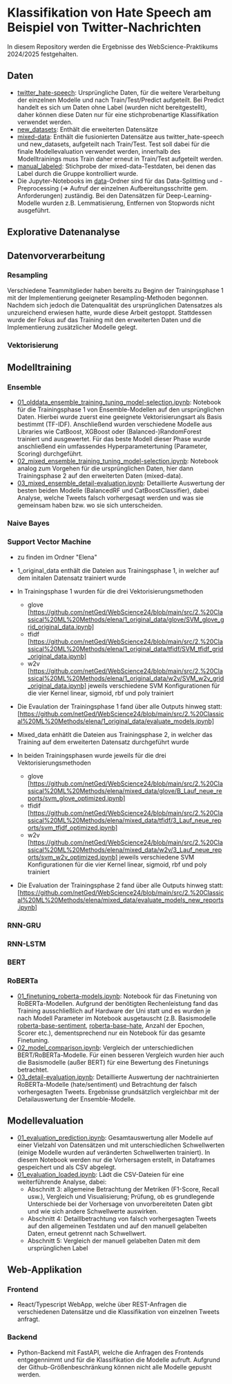 # Klassifikation von Hate Speech am Beispiel von Twitter-Nachrichten

In diesem Repository werden die Ergebnisse des WebScience-Praktikums 2024/2025 festgehalten.

## Daten
+ [twitter_hate-speech](https://github.com/netGed/WebScience24/tree/main/data/twitter_hate-speech): Ursprüngliche Daten, für die weitere Verarbeitung der einzelnen Modelle und nach Train/Test/Predict aufgeteilt. Bei Predict handelt es sich um Daten ohne Label (wurden nicht bereitgestellt), daher können diese Daten nur für eine stichprobenartige Klassifikation verwendet werden.
+ [new_datasets](https://github.com/netGed/WebScience24/tree/main/data/new_datasets): Enthält die erweiterten Datensätze
+ [mixed-data](https://github.com/netGed/WebScience24/tree/main/data/mixed_dataset): Enthält die fusionierten Datensätze aus twitter_hate-speech und new_datasets, aufgeteilt nach Train/Test. Test soll dabei für die finale Modellevaluation verwendet werden, innerhalb des Modelltrainings muss Train daher erneut in Train/Test aufgeteilt werden.
+ [manual_labeled](https://github.com/netGed/WebScience24/tree/main/data/manual_labeled): Stichprobe der mixed-data-Testdaten, bei denen das Label durch die Gruppe kontrolliert wurde.
+ Die Jupyter-Notebooks im [data](https://github.com/netGed/WebScience24/tree/main/data)-Ordner sind für das Data-Splitting und -Preprocessing (=> Aufruf der einzelnen Aufbereitungsschritte gem. Anforderungen) zuständig. Bei den Datensätzen für Deep-Learning-Modelle wurden z.B. Lemmatisierung, Entfernen von Stopwords nicht ausgeführt. 



## Explorative Datenanalyse

## Datenvorverarbeitung

### Resampling 
Verschiedene Teammitglieder haben bereits zu Beginn der Trainingsphase 1 mit der Implementierung geeigneter Resampling-Methoden begonnen. Nachdem sich jedoch die Datenqualität des ursprünglichen Datensatzes als unzureichend erwiesen hatte, wurde diese Arbeit gestoppt. Stattdessen wurde der Fokus auf das Training mit den erweiterten Daten und die Implementierung zusätzlicher Modelle gelegt.


### Vektorisierung

## Modelltraining

### Ensemble
+ [01_olddata_ensemble_training_tuning_model-selection.ipynb](https://github.com/netGed/WebScience24/tree/main/src/2.%20Classical%20ML%20Methods/chris): Notebook für die Trainingsphase 1 von Ensemble-Modellen auf den ursprünglichen Daten. Hierbei wurde zuerst eine geeignete Vektorisierungsart als Basis bestimmt (TF-IDF). Anschließend wurden verschiedene Modelle aus Libraries wie CatBoost, XGBoost oder (Balanced-)RandomForest trainiert und ausgewertet. Für das beste Modell dieser Phase wurde anschließend ein umfassendes Hyperparametertuning (Parameter, Scoring) durchgeführt.  
+ [02_mixed_ensemble_training_tuning_model-selection.ipynb](https://github.com/netGed/WebScience24/tree/main/src/2.%20Classical%20ML%20Methods/chris): Notebook analog zum Vorgehen für die ursprünglichen Daten, hier dann Trainingsphase 2 auf den erweiterten Daten (mixed-data). 
+ [03_mixed_ensemble_detail-evaluation.ipynb](https://github.com/netGed/WebScience24/blob/main/src/2.%20Classical%20ML%20Methods/chris/03_mixed_ensemble_detail-evaluation.ipynb): Detaillierte Auswertung der besten beiden Modelle (BalancedRF und CatBoostClassifier), dabei Analyse, welche Tweets falsch vorhergesagt werden und was sie gemeinsam haben bzw. wo sie sich unterscheiden.
### Naive Bayes

### Support Vector Machine
- zu finden im Ordner "Elena"
- 1_original_data enthält die Dateien aus Trainingsphase 1, in welcher auf dem initalen Datensatz trainiert wurde
- In Trainingsphase 1 wurden für die drei Vektorisierungsmethoden
  - glove [https://github.com/netGed/WebScience24/blob/main/src/2.%20Classical%20ML%20Methods/elena/1_original_data/glove/SVM_glove_grid_original_data.ipynb]
  - tfidf [https://github.com/netGed/WebScience24/blob/main/src/2.%20Classical%20ML%20Methods/elena/1_original_data/tfidf/SVM_tfidf_grid_original_data.ipynb]
  - w2v [https://github.com/netGed/WebScience24/blob/main/src/2.%20Classical%20ML%20Methods/elena/1_original_data/w2v/SVM_w2v_grid_original_data.ipynb]
  jeweils verschiedene SVM Konfigurationen für die vier Kernel linear, sigmoid, rbf und poly trainiert
- Die Evaulation der Trainingsphase 1 fand über alle Outputs hinweg statt: [https://github.com/netGed/WebScience24/blob/main/src/2.%20Classical%20ML%20Methods/elena/1_original_data/evaluate_models.ipynb]
  
- Mixed_data enhätlt die Dateien aus Trainingsphase 2, in welcher das Training auf dem erweiterten Datensatz durchgeführt wurde
- In beiden Trainingsphasen wurde jeweils für die drei Vektorisierungsmethoden
  - glove [https://github.com/netGed/WebScience24/blob/main/src/2.%20Classical%20ML%20Methods/elena/mixed_data/glove/B_Lauf_neue_reports/svm_glove_optimized.ipynb]
  - tfidif [https://github.com/netGed/WebScience24/blob/main/src/2.%20Classical%20ML%20Methods/elena/mixed_data/tfidf/3_Lauf_neue_reports/svm_tfidf_optimized.ipynb]
  - w2v [https://github.com/netGed/WebScience24/blob/main/src/2.%20Classical%20ML%20Methods/elena/mixed_data/w2v/3_Lauf_neue_reports/svm_w2v_optimized.ipynb]
  jeweils verschiedene SVM Konfigurationen für die vier Kernel linear, sigmoid, rbf und poly trainiert
- Die Evaluation der Trainingsphase 2 fand über alle Outputs hinweg statt: [https://github.com/netGed/WebScience24/blob/main/src/2.%20Classical%20ML%20Methods/elena/mixed_data/evaluate_models_new_reports.ipynb]


### RNN-GRU

### RNN-LSTM

### BERT

### RoBERTa
+ [01_finetuning_roberta-models.ipynb](https://github.com/netGed/WebScience24/blob/main/src/3.%20Deep%20Learning%20Approach/chris/01_finetuning_roberta-models.ipynb): Notebook für das Finetuning von RoBERTa-Modellen. Aufgrund der benötigten Rechenleistung fand das Training ausschließlich auf Hardware der Uni statt und es wurden je nach Modell Parameter im Notebook ausgetauscht (z.B. Basismodelle [roberta-base-sentiment](https://huggingface.co/cardiffnlp/twitter-roberta-base-sentiment-latest), [roberta-base-hate](https://huggingface.co/cardiffnlp/twitter-roberta-base-hate), Anzahl der Epochen, Scorer etc.), dementsprechend nur ein Notebook für das gesamte Finetuning.
+ [02_model_comparison.ipynb](https://github.com/netGed/WebScience24/blob/main/src/3.%20Deep%20Learning%20Approach/chris/02_model_comparison.ipynb): Vergleich der unterschiedlichen BERT/RoBERTa-Modelle. Für einen besseren Vergleich wurden hier auch die Basismodelle (außer BERT) für eine Bewertung des Finetunings betrachtet. 
+ [03_detail-evaluation.ipynb](https://github.com/netGed/WebScience24/blob/main/src/3.%20Deep%20Learning%20Approach/chris/03_detail-evaluation.ipynb): Detaillierte Auswertung der nachtrainierten RoBERTa-Modelle (hate/sentiment) und Betrachtung der falsch vorhergesagten Tweets. Ergebnisse grundsätzlich vergleichbar mit der Detailauswertung der Ensemble-Modelle.

## Modellevaluation
+ [01_evaluation_prediction.ipynb](https://github.com/netGed/WebScience24/blob/main/src/4.%20Evaluation/01_evaluation_prediction.ipynb): Gesamtauswertung aller Modelle auf einer Vielzahl von Datensätzen und mit unterschiedlichen Schwellwerten (einige Modelle wurden auf veränderten Schwellwerten trainiert). In diesem Notebook werden nur die Vorhersagen erstellt, in Dataframes gespeichert und als CSV abgelegt.
+ [01_evaluation_loaded.ipynb](https://github.com/netGed/WebScience24/blob/main/src/4.%20Evaluation/01_evaluation_loaded.ipynb): Lädt die CSV-Dateien für eine weiterführende Analyse, dabei:
  + Abschnitt 3: allgemeine Betrachtung der Metriken (F1-Score, Recall usw.), Vergleich und Visualisierung; Prüfung, ob es grundlegende Unterschiede bei der Vorhersage von unvorbereiteten Daten gibt und wie sich andere Schwellwerte auswirken.
  + Abschnitt 4: Detaillbetrachtung von falsch vorhergesagten Tweets auf den allgemeinen Testdaten und auf den manuell gelabelten Daten, erneut getrennt nach Schwellwert.
  + Abschnitt 5: Vergleich der manuell gelabelten Daten mit dem ursprünglichen Label

## Web-Applikation

### Frontend
+ React/Typescript WebApp, welche über REST-Anfragen die verschiedenen Datensätze und die Klassifikation von einzelnen Tweets anfragt. 

### Backend
+ Python-Backend mit FastAPI, welche die Anfragen des Frontends entgegennimmt und für die Klassifikation die Modelle aufruft. Aufgrund der Github-Größenbeschränkung können nicht alle Modelle gepusht werden.
